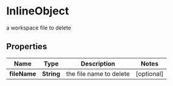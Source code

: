 

# InlineObject

a workspace file to delete

## Properties

Name | Type | Description | Notes
------------ | ------------- | ------------- | -------------
**fileName** | **String** | the file name to delete |  [optional]




